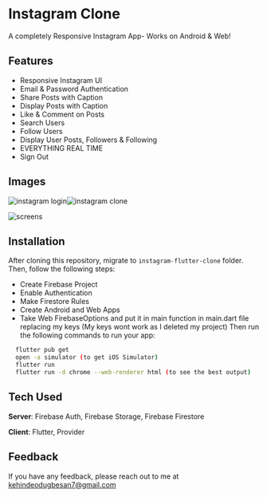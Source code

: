 # Instagram Clone

A completely Responsive Instagram App- Works on Android & Web! 

## Features
- Responsive Instagram UI
- Email & Password Authentication
- Share Posts with Caption
- Display Posts with Caption
- Like & Comment on Posts
- Search Users
- Follow Users
- Display User Posts, Followers & Following
- EVERYTHING REAL TIME
- Sign Out

## Images
![instagram login](https://github.com/kenny216/instagram-clone-flutter/assets/127630486/21594150-272d-4132-8bd7-99c1acbb5582)![instagram clone](https://github.com/kenny216/instagram-clone-flutter/assets/127630486/a0556584-0360-4f81-83a8-e79dfd72222b)

![screens](https://user-images.githubusercontent.com/79010097/214765493-104c218b-644a-4c8e-bb0e-64b59416ac11.jpg)

## Installation
After cloning this repository, migrate to ```instagram-flutter-clone``` folder. Then, follow the following steps:
- Create Firebase Project
- Enable Authentication
- Make Firestore Rules
- Create Android and Web Apps
- Take Web FirebaseOptions and put it in main function in main.dart file replacing my keys (My keys wont work as I deleted my project)
Then run the following commands to run your app:
```bash
  flutter pub get
  open -a simulator (to get iOS Simulator)
  flutter run
  flutter run -d chrome --web-renderer html (to see the best output)
```

## Tech Used
**Server**: Firebase Auth, Firebase Storage, Firebase Firestore

**Client**: Flutter, Provider
    
## Feedback

If you have any feedback, please reach out to me at kehindeodugbesan7@gmail.com    
